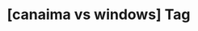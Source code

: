 ---
article_id: 0
description: List of articles under [canaima vs windows] tag.
image: http://huntingbears.com.ve/static/img/site/mstile-310x310.png
layout: tag
slug: canaima-vs-windows
title: '[canaima vs windows] Tag'
---